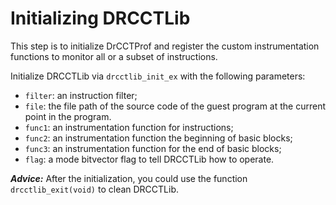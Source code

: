 # Initializing DRCCTLib

This step is to initialize DrCCTProf and register the custom instrumentation functions to monitor all or a subset of instructions.

Initialize DRCCTLib via `drcctlib_init_ex` with the following parameters:
- `filter`: an instruction filter;
- `file`: the file path of the source code of the guest program at the current point in the program.
- `func1`: an instrumentation function for instructions;
- `func2`: an instrumentation function the beginning of basic blocks;
- `func3`: an instrumentation function for the end of basic blocks;
- `flag`: a mode bitvector flag to tell DRCCTLib how to operate.

***Advice:***
After the initialization, you could use the function `drcctlib_exit(void)` to clean DRCCTLib.